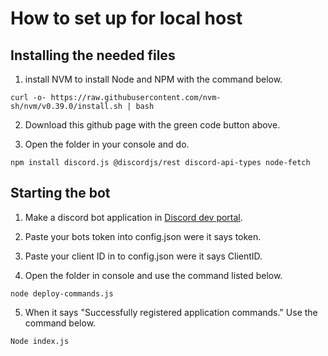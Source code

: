 # How to set up for local host

## Installing the needed files 

1. install NVM to install Node and NPM with the command below.
```Batch
curl -o- https://raw.githubusercontent.com/nvm-sh/nvm/v0.39.0/install.sh | bash
```
2. Download this github page with the green code button above. 

3. Open the folder in your console and do. 
```Batch
npm install discord.js @discordjs/rest discord-api-types node-fetch
```
## Starting the bot
1. Make a discord bot application in  [Discord dev portal](https://discord.com/developers/applications). 

2. Paste your bots token into config.json were it says token.

3. Paste your client ID in to config.json were it says ClientID.

4. Open the folder in console and use the command listed below.
```Batch
node deploy-commands.js
```
5. When it says "Successfully registered application commands."
Use the command below. 
```Batch 
Node index.js 
```
